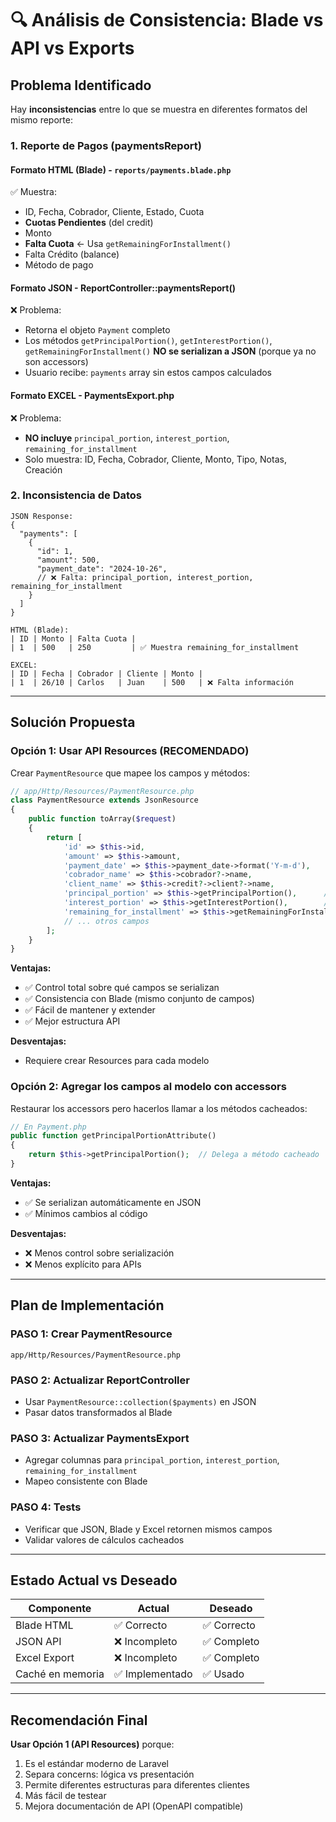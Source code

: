 # 🔍 Análisis de Consistencia: Blade vs API vs Exports

## Problema Identificado

Hay **inconsistencias** entre lo que se muestra en diferentes formatos del mismo reporte:

### 1. Reporte de Pagos (paymentsReport)

#### Formato HTML (Blade) - `reports/payments.blade.php`
✅ Muestra:
- ID, Fecha, Cobrador, Cliente, Estado, Cuota
- **Cuotas Pendientes** (del credit)
- Monto
- **Falta Cuota** ← Usa `getRemainingForInstallment()`
- Falta Crédito (balance)
- Método de pago

#### Formato JSON - ReportController::paymentsReport()
❌ Problema:
- Retorna el objeto `Payment` completo
- Los métodos `getPrincipalPortion()`, `getInterestPortion()`, `getRemainingForInstallment()`
  **NO se serializan a JSON** (porque ya no son accessors)
- Usuario recibe: `payments` array sin estos campos calculados

#### Formato EXCEL - PaymentsExport.php
❌ Problema:
- **NO incluye** `principal_portion`, `interest_portion`, `remaining_for_installment`
- Solo muestra: ID, Fecha, Cobrador, Cliente, Monto, Tipo, Notas, Creación

### 2. Inconsistencia de Datos

```
JSON Response:
{
  "payments": [
    {
      "id": 1,
      "amount": 500,
      "payment_date": "2024-10-26",
      // ❌ Falta: principal_portion, interest_portion, remaining_for_installment
    }
  ]
}

HTML (Blade):
| ID | Monto | Falta Cuota |
| 1  | 500   | 250         | ✅ Muestra remaining_for_installment

EXCEL:
| ID | Fecha | Cobrador | Cliente | Monto |
| 1  | 26/10 | Carlos   | Juan    | 500   | ❌ Falta información
```

---

## Solución Propuesta

### Opción 1: Usar API Resources (RECOMENDADO)

Crear `PaymentResource` que mapee los campos y métodos:

```php
// app/Http/Resources/PaymentResource.php
class PaymentResource extends JsonResource
{
    public function toArray($request)
    {
        return [
            'id' => $this->id,
            'amount' => $this->amount,
            'payment_date' => $this->payment_date->format('Y-m-d'),
            'cobrador_name' => $this->cobrador?->name,
            'client_name' => $this->credit?->client?->name,
            'principal_portion' => $this->getPrincipalPortion(),      // ✅ Llamar método
            'interest_portion' => $this->getInterestPortion(),        // ✅ Llamar método
            'remaining_for_installment' => $this->getRemainingForInstallment(), // ✅
            // ... otros campos
        ];
    }
}
```

**Ventajas:**
- ✅ Control total sobre qué campos se serializan
- ✅ Consistencia con Blade (mismo conjunto de campos)
- ✅ Fácil de mantener y extender
- ✅ Mejor estructura API

**Desventajas:**
- Requiere crear Resources para cada modelo

### Opción 2: Agregar los campos al modelo con accessors

Restaurar los accessors pero hacerlos llamar a los métodos cacheados:

```php
// En Payment.php
public function getPrincipalPortionAttribute()
{
    return $this->getPrincipalPortion();  // Delega a método cacheado
}
```

**Ventajas:**
- ✅ Se serializan automáticamente en JSON
- ✅ Mínimos cambios al código

**Desventajas:**
- ❌ Menos control sobre serialización
- ❌ Menos explícito para APIs

---

## Plan de Implementación

### PASO 1: Crear PaymentResource
```
app/Http/Resources/PaymentResource.php
```

### PASO 2: Actualizar ReportController
- Usar `PaymentResource::collection($payments)` en JSON
- Pasar datos transformados al Blade

### PASO 3: Actualizar PaymentsExport
- Agregar columnas para `principal_portion`, `interest_portion`, `remaining_for_installment`
- Mapeo consistente con Blade

### PASO 4: Tests
- Verificar que JSON, Blade y Excel retornen mismos campos
- Validar valores de cálculos cacheados

---

## Estado Actual vs Deseado

| Componente | Actual | Deseado |
|-----------|--------|---------|
| Blade HTML | ✅ Correcto | ✅ Correcto |
| JSON API | ❌ Incompleto | ✅ Completo |
| Excel Export | ❌ Incompleto | ✅ Completo |
| Caché en memoria | ✅ Implementado | ✅ Usado |

---

## Recomendación Final

**Usar Opción 1 (API Resources)** porque:
1. Es el estándar moderno de Laravel
2. Separa concerns: lógica vs presentación
3. Permite diferentes estructuras para diferentes clientes
4. Más fácil de testear
5. Mejora documentación de API (OpenAPI compatible)
